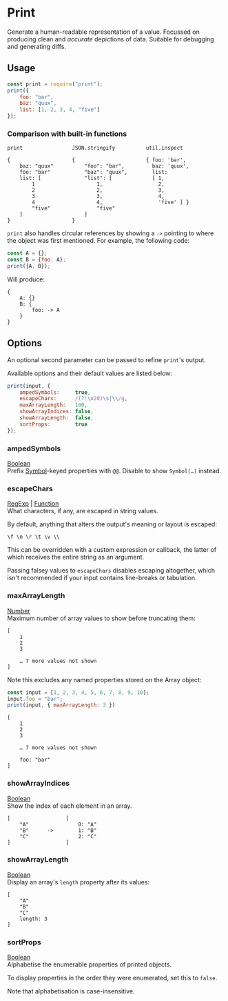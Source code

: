 Print
=====

Generate a human-readable representation of a value. Focussed on producing clean
and *accurate* depictions of data. Suitable for debugging and generating diffs.


Usage
-----

```js
const print = require("print");
print({
    foo: "bar",
    baz: "quux",
    list: [1, 2, 3, 4, "five"]
});
```


### Comparison with built-in functions
~~~~~~~~~~~~~~~~~~~~~~~~~~~~~~~~~~~~~~
print                JSON.stringify          util.inspect

{                    {                       { foo: 'bar',
    baz: "quux"          "foo": "bar",         baz: 'quux',
    foo: "bar"           "baz": "quux",        list:
    list: [              "list": [             [ 1,
        1                    1,                  2,
        2                    2,                  3,
        3                    3,                  4,
        4                    4,                  'five' ] }
        "five"               "five"
    ]                    ]
}                    }
~~~~~~~~~~~~~~~~~~~~~~~~~~~~~~~~~~~~~~

`print` also handles circular references by showing a `->` pointing to where the
object was first mentioned. For example, the following code:

```js
const A = {};
const B = {foo: A};
print({A, B});
```

Will produce:
~~~
{
    A: {}
    B: {
        foo: -> A
    }
}
~~~



Options
-------
An optional second parameter can be passed to refine `print`'s output.

Available options and their default values are listed below:

```js
print(input, {
    ampedSymbols:     true,
    escapeChars:      /(?!\x20)\s|\\/g,
    maxArrayLength:   100,
    showArrayIndices: false,
    showArrayLength:  false,
    sortProps:        true
});
```


### ampedSymbols
[Boolean]  
Prefix [Symbol]-keyed properties with `@@`. Disable to show `Symbol(…)` instead.



### escapeChars
[RegExp] | [Function]  
What characters, if any, are escaped in string values.

By default, anything that alters the output's meaning or layout is escaped:

    \f \n \r \t \v \\

This can be overridden with a custom expression or callback, the latter of which
receives the entire string as an argument.

Passing falsey values to `escapeChars` disables escaping altogether, which isn't
recommended if your input contains line-breaks or tabulation.



### maxArrayLength
[Number]  
Maximum number of array values to show before truncating them:

~~~
[
    1
    2
    3

    … 7 more values not shown
]
~~~

Note this excludes any named properties stored on the Array object:

```js
const input = [1, 2, 3, 4, 5, 6, 7, 8, 9, 10];
input.foo = "bar";
print(input, { maxArrayLength: 3 })
```

~~~
[
    1
    2
    3
	
    … 7 more values not shown

    foo: "bar"
]
~~~



### showArrayIndices
[Boolean]  
Show the index of each element in an array.

~~~
[                  [
    "A"                0: "A"
    "B"      ->        1: "B"
    "C"                2: "C"
]                  ]
~~~


### showArrayLength
[Boolean]  
Display an array's `length` property after its values:

~~~
[
    "A"
    "B"
    "C"
    length: 3
]
~~~


### sortProps
[Boolean]  
Alphabetise the enumerable properties of printed objects.

To display properties in the order they were enumerated, set this to `false`.

Note that alphabetisation is case-insensitive.



[Referenced links]: ____________________________________________________________
[Boolean]:   http://mdn.io/JavaScript/Reference/Global_Objects/Boolean
[Function]:  http://mdn.io/JavaScript/Reference/Global_Objects/Function
[Number]:    http://mdn.io/JavaScript/Reference/Global_Objects/Number
[RegExp]:    http://mdn.io/JavaScript/Reference/Global_Objects/RegExp
[Symbol]:    http://mdn.io/JavaScript/Reference/Global_Objects/Symbol

